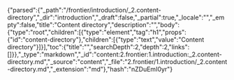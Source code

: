 {"parsed":{"_path":"/frontier/introduction/_2.content-directory","_dir":"introduction","_draft":false,"_partial":true,"_locale":"","_empty":false,"title":"Content directory","description":"","body":{"type":"root","children":[{"type":"element","tag":"h1","props":{"id":"content-directory"},"children":[{"type":"text","value":"Content directory"}]}],"toc":{"title":"","searchDepth":2,"depth":2,"links":[]}},"_type":"markdown","_id":"content:2.frontier:1.introduction:_2.content-directory.md","_source":"content","_file":"2.frontier/1.introduction/_2.content-directory.md","_extension":"md"},"hash":"nZDuEmI0yr"}